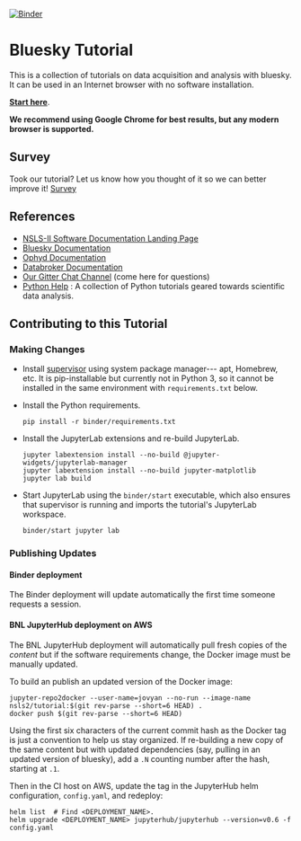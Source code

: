 [![Binder](https://mybinder.org/badge.svg)](https://mybinder.org/v2/gh/NSLS-II/tutorial/master?urlpath=lab)

# Bluesky Tutorial

This is a collection of tutorials on data acquisition and analysis with bluesky.
It can be used in an Internet browser with no software installation.

[**Start here**](https://mybinder.org/v2/gh/NSLS-II/tutorial/master?urlpath=lab).

**We recommend using Google Chrome for best results, but any modern browser
is supported.**

## Survey
Took our tutorial? Let us know how you thought of it so we can better improve
it!
[Survey](https://goo.gl/forms/WAWhkAIvEGVzIUdf2)

## References

* [NSLS-II Software Documentation Landing Page](https://nsls-ii.github.io)
* [Bluesky Documentation](https://nsls-ii.github.io/bluesky)
* [Ophyd Documentation](https://nsls-ii.github.io/ophyd)
* [Databroker Documentation](https://nsls-ii.github.io/databroker)
* [Our Gitter Chat Channel](https://gitter.im/NSLS-II/DAMA) (come here for questions)
* [Python Help](https://www.oreilly.com/programming/free/files/python-for-scientists.pdf) : A collection of Python tutorials geared towards scientific data analysis.

## Contributing to this Tutorial

### Making Changes

* Install [supervisor](http://supervisord.org) using system package manager---
apt, Homebrew, etc. It is pip-installable but currently not in Python 3, so it
cannot be installed in the same environment with ``requirements.txt`` below.

* Install the Python requirements.

  ```
  pip install -r binder/requirements.txt
  ```

* Install the JupyterLab extensions and re-build JupyterLab.

  ```
  jupyter labextension install --no-build @jupyter-widgets/jupyterlab-manager
  jupyter labextension install --no-build jupyter-matplotlib
  jupyter lab build
  ```

* Start JupyterLab using the ``binder/start`` executable, which also ensures
  that supervisor is running and imports the tutorial's JupyterLab workspace.

  ```
  binder/start jupyter lab
  ```

### Publishing Updates

#### Binder deployment

The Binder deployment will update automatically the first time someone requests
a session.

#### BNL JupyterHub deployment on AWS

The BNL JupyterHub deployment will automatically pull fresh copies of the
*content* but if the software requirements change, the Docker image must be
manually updated.

To build an publish an updated version of the Docker image:

```
jupyter-repo2docker --user-name=jovyan --no-run --image-name nsls2/tutorial:$(git rev-parse --short=6 HEAD) .
docker push $(git rev-parse --short=6 HEAD)
```

Using the first six characters of the current commit hash as the Docker tag is
just a convention to help us stay organized. If re-building a new copy of the
same content but with updated dependencies (say, pulling in an updated version
of bluesky), add a ``.N`` counting number after the hash, starting at ``.1``.

Then in the CI host on AWS, update the tag in the JupyterHub helm configuration,
``config.yaml``, and redeploy:

```
helm list  # Find <DEPLOYMENT_NAME>.
helm upgrade <DEPLOYMENT_NAME> jupyterhub/jupyterhub --version=v0.6 -f config.yaml
```
